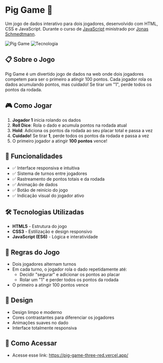 # Pig Game 🎲

Um jogo de dados interativo para dois jogadores, desenvolvido com HTML, CSS e JavaScript. Durante o curso de [JavaScript](https://github.com/jonasschmedtmann/complete-javascript-course) ministrado por [Jonas Schmedtmann](https://github.com/jonasschmedtmann).

![Pig Game](https://img.shields.io/badge/Status-Concluído-brightgreen) 
![Tecnologia](https://img.shields.io/badge/Tecnologia-HTML%2FCSS%2FJS-yellow)

## 📋 Sobre o Jogo

Pig Game é um divertido jogo de dados na web onde dois jogadores competem para ser o primeiro a atingir 100 pontos. Cada jogador rola os dados acumulando pontos, mas cuidado! Se tirar um "1", perde todos os pontos da rodada.

## 🎮 Como Jogar

1. **Jogador 1** inicia rolando os dados
2. **Roll Dice**: Rola o dado e acumula pontos na rodada atual
3. **Hold**: Adiciona os pontos da rodada ao seu placar total e passa a vez
4. **Cuidado!** Se tirar **1**, perde todos os pontos da rodada e passa a vez
5. O primeiro jogador a atingir **100 pontos** vence!

## 🚀 Funcionalidades

- ✅ Interface responsiva e intuitiva
- ✅ Sistema de turnos entre jogadores
- ✅ Rastreamento de pontos totais e da rodada
- ✅ Animação de dados
- ✅ Botão de reinício do jogo
- ✅ Indicação visual do jogador ativo

## 🛠️ Tecnologias Utilizadas

- **HTML5** - Estrutura do jogo
- **CSS3** - Estilização e design responsivo
- **JavaScript (ES6)** - Lógica e interatividade


## 🎯 Regras do Jogo

- Dois jogadores alternam turnos
- Em cada turno, o jogador rola o dado repetidamente até:
  - Decidir "segurar" e adicionar os pontos ao placar
  - Rolar um "1" e perder todos os pontos da rodada
- O primeiro a atingir 100 pontos vence

## 🎨 Design

- Design limpo e moderno
- Cores contrastantes para diferenciar os jogadores
- Animações suaves no dado
- Interface totalmente responsiva

## 🔧 Como Acessar

- Acesse esse link: https://pig-game-three-red.vercel.app/
